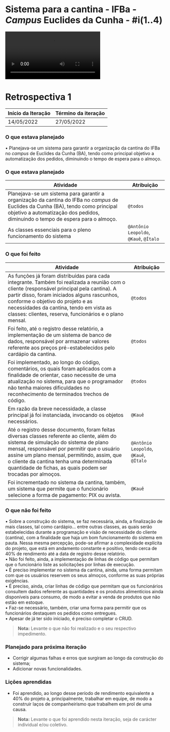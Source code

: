# Sistema para a cantina - IFBa - _Campus_ Euclides da Cunha - #i(1..4)

![cantina](https://i.imgur.com/A1iZVge.mp4)

# Retrospectiva 1

| Início da Iteração | Término da iteração |
| ------------------ | ------------------- |
| 14/05/2022         | 27/05/2022          |


### O que estava planejado
• Planejava-se um sistema para garantir a organização da cantina do IFBa no _campus_ de Euclides da Cunha (BA), tendo como principal objetivo a automatização dos pedidos, diminuindo o tempo de espera para o almoço.

### O que estava planejado
| Atividade                                                    | Atribuição                         |
| ------------------------------------------------------------ | ---------------------------------- |
| Planejava-se um sistema para garantir a organização da cantina do IFBa no _campus_ de Euclides da Cunha (BA), tendo como principal objetivo a automatização dos pedidos, diminuindo o tempo de espera para o almoço. | `@todos` |
| As classes essenciais para o pleno funcionamento do sistema | `@Antônio Leopoldo`, `@Kauê`, `@Ítalo`                           |

### O que foi feito

| Atividade                                                    | Atribuição                         |
| ------------------------------------------------------------ | ---------------------------------- |
| As funções já foram distribuídas para cada integrante. Também foi realizada a reunião com o cliente (responsável principal pela cantina). A partir disso, foram iniciados alguns rascunhos, conforme o objetivo do projeto e as necessidades da cantina, tendo em vista as classes: clientes, reserva, funcionários e o plano mensal. | `@todos` |
| Foi feito, até o registro desse relatório, a implementação de um sistema de banco de dados, responsável por armazenar valores referente aos preços pré-estabelecidos pelo cardápio da cantina.  | `@todos`                           |
| Foi implementado, ao longo do código, comentários, os quais foram aplicados com a finalidade de orientar, caso necessite de uma atualização no sistema, para que o programador não tenha maiores dificuldades no reconhecimento de terminados trechos de código.   | `@todos`                           |
| Em razão da breve necessidade, a classe principal já foi instanciada, invocando os objetos necessários.   | `@Kauê`                           |
| Até o registro desse documento, foram feitas diversas classes referente ao cliente, além do sistema de simulação do sistema de plano mensal, responsável por permitir que o usuário assine um plano mensal, permitindo, assim, que o cliente da cantina tenha uma determinada quantidade de fichas, as quais podem ser trocadas por almoços.   | `@Antônio Leopoldo`, `@Kauê`, `@Ítalo`                            |
| Foi incrementado no sistema da cantina, também, um sistema que permite que o funcionário selecione a forma de pagamento: PIX ou avista.   | `@Kauê`  |

### O que não foi feito
• Sobre a construção do sistema, se faz necessária, ainda, a finalização de mais classes, tal como cardápio... entre outras classes, as quais serão estabelecidas durante a programação e visão de necessidade do cliente (cantina), com a finalidade que haja um bom funcionamento do sistema em pauta. Nessa mesma percepção, pode-se afirmar a complexidade explícita do projeto, que está em andamento constante e positivo, tendo cerca de 40% de rendimento até a data de registro desse relatório. </br>
• Não foi feito, ainda, a implementação de linhas de código que permitam que o funcionário liste as solicitações por linhas de execução. </br>
• É preciso implementar no sistema da cantina, ainda, uma forma permitam com que os usuários reservem os seus almoços, conforme as suas próprias exigências. </br>
• É preciso, ainda, criar linhas de código que permitam que os funcionários consultem dados referente as quantidades e os produtos alimentícios ainda disponíveis para consumo, de modo a evitar a venda de produtos que não estão em estoque. </br>
• Faz-se necessário, também, criar uma forma para permitir que os funcionários destaquem os pedidos como entregues. </br>
• Apesar de já ter sido iniciado, é preciso completar o CRUD. </br>
> **Nota:** Levante o que não foi realizado e o seu respectivo impedimento.

### Planejado para próxima iteração
* Corrigir algumas falhas e erros que surgiram ao longo da construção do sistema;
* Adicionar novas funcionalidades.

### Lições aprendidas
* Foi aprendido, ao longo desse período de rendimento equivalente a 40% do projeto a, principalmente, trabalhar em equipe, de modo a construir laços de companheirismo que trabalhem em prol de uma causa.

> **Nota:** Levante o que foi aprendido nesta iteração, seja de carácter individual e/ou coletivo.
